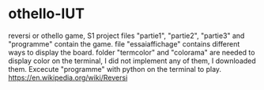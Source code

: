 # othello-IUT
reversi or othello game, S1 project
files "partie1", "partie2", "partie3" and "programme" contain the game.
file "essaiaffichage" contains different ways to display the board.
folder "termcolor" and "colorama" are needed to display color on the terminal, I did not implement any of them, I downloaded them.
Excecute "programme" with python on the terminal to play.
https://en.wikipedia.org/wiki/Reversi

